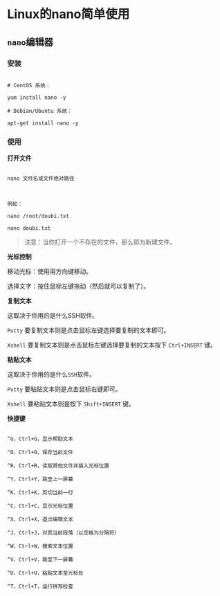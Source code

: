 # Linux的nano简单使用

## `nano`编辑器
### 安装
```
# CentOS 系统：
yum install nano -y
# Debian/Ubuntu 系统：
apt-get install nano -y
```
### 使用
**打开文件**
```
nano 文件名或文件绝对路径
 
例如：
nano /root/doubi.txt
nano doubi.txt
```
> 注意：当你打开一个不存在的文件，那么即为新建文件。

**光标控制**
移动光标：使用用方向键移动。
选择文字：按住鼠标左键拖动（然后就可以复制了）。

**复制文本**
这取决于你用的是什么SSH软件。
`Putty` 要复制文本则是点击鼠标左键选择要复制的文本即可。
`Xshell` 要复制文本则是点击鼠标左键选择要复制的文本按下 `Ctrl+INSERT` 键。

**粘贴文本**
这取决于你用的是什么`SSH`软件。
`Putty` 要粘贴文本则是点击鼠标右键即可。
`Xshell` 要粘贴文本则是按下 `Shift+INSERT` 键。

**快捷键**
```
^G，Ctrl+G，显示帮助文本
^O，Ctrl+O，保存当前文件
^R，Ctrl+R，读取其他文件并插入光标位置
^Y，Ctrl+Y，跳至上一屏幕
^K，Ctrl+K，剪切当前一行
^C，Ctrl+C，显示光标位置
^X，Ctrl+X，退出编辑文本
^J，Ctrl+J，对其当前段落（以空格为分隔符）
^W，Ctrl+W，搜索文本位置
^V，Ctrl+V，跳至下一屏幕
^U，Ctrl+U，粘贴文本至光标处
^T，Ctrl+T，运行拼写检查
```
